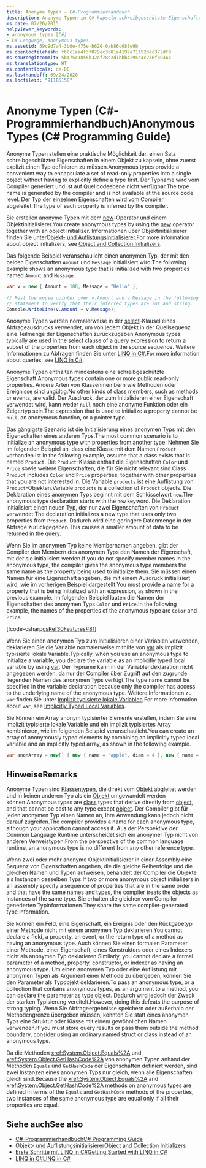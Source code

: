 ```yaml
---
title: Anonyme Typen – C#-Programmierhandbuch
description: Anonyme Typen in C# kapseln schreibgeschützte Eigenschaften in einem Objekt, ohne dass explizit ein Typ definiert werden muss. Der Compiler generiert einen Namen.
ms.date: 07/20/2015
helpviewer_keywords:
- anonymous types [C#]
- C# Language, anonymous types
ms.assetid: 59c9d7a4-3b0e-475e-b620-0ab86c088e9b
ms.openlocfilehash: f60c1ea4f3f029ec3b81a4197a711523ec372df9
ms.sourcegitcommit: 5b475c1855b32cf78d2d1bbb4295e4c236f39464
ms.translationtype: HT
ms.contentlocale: de-DE
ms.lasthandoff: 09/24/2020
ms.locfileid: "91186158"
---
```

# <a name="anonymous-types-c-programming-guide"></a><span data-ttu-id="acf70-104">Anonyme Typen (C#-Programmierhandbuch)</span><span class="sxs-lookup"><span data-stu-id="acf70-104">Anonymous Types (C# Programming Guide)</span></span>

<span data-ttu-id="acf70-105">Anonyme Typen stellen eine praktische Möglichkeit dar, einen Satz schreibgeschützter Eigenschaften in einem Objekt zu kapseln, ohne zuerst explizit einen Typ definieren zu müssen.</span><span class="sxs-lookup"><span data-stu-id="acf70-105">Anonymous types provide a convenient way to encapsulate a set of read-only properties into a single object without having to explicitly define a type first.</span></span> <span data-ttu-id="acf70-106">Der Typname wird vom Compiler generiert und ist auf Quellcodeebene nicht verfügbar.</span><span class="sxs-lookup"><span data-stu-id="acf70-106">The type name is generated by the compiler and is not available at the source code level.</span></span> <span data-ttu-id="acf70-107">Der Typ der einzelnen Eigenschaften wird vom Compiler abgeleitet.</span><span class="sxs-lookup"><span data-stu-id="acf70-107">The type of each property is inferred by the compiler.</span></span>  
  
 <span data-ttu-id="acf70-108">Sie erstellen anonyme Typen mit dem [new](../../language-reference/operators/new-operator.md)-Operator und einem Objektinitialisierer.</span><span class="sxs-lookup"><span data-stu-id="acf70-108">You create anonymous types by using the [new](../../language-reference/operators/new-operator.md) operator together with an object initializer.</span></span> <span data-ttu-id="acf70-109">Informationen über Objektinitialisierer finden Sie unter[Objekt- und Auflistungsinitialisierer](./object-and-collection-initializers.md).</span><span class="sxs-lookup"><span data-stu-id="acf70-109">For more information about object initializers, see [Object and Collection Initializers](./object-and-collection-initializers.md).</span></span>  
  
 <span data-ttu-id="acf70-110">Das folgende Beispiel veranschaulicht einen anonymen Typ, der mit den beiden Eigenschaften `Amount` und `Message` initialisiert wird.</span><span class="sxs-lookup"><span data-stu-id="acf70-110">The following example shows an anonymous type that is initialized with two properties named `Amount` and `Message`.</span></span>  
  
```csharp  
var v = new { Amount = 108, Message = "Hello" };  
  
// Rest the mouse pointer over v.Amount and v.Message in the following  
// statement to verify that their inferred types are int and string.  
Console.WriteLine(v.Amount + v.Message);  
```  
  
 <span data-ttu-id="acf70-111">Anonyme Typen werden normalerweise in der [select](../../language-reference/keywords/select-clause.md)-Klausel eines Abfrageausdrucks verwendet, um von jedem Objekt in der Quellsequenz eine Teilmenge der Eigenschaften zurückzugeben.</span><span class="sxs-lookup"><span data-stu-id="acf70-111">Anonymous types typically are used in the [select](../../language-reference/keywords/select-clause.md) clause of a query expression to return a subset of the properties from each object in the source sequence.</span></span> <span data-ttu-id="acf70-112">Weitere Informationen zu Abfragen finden Sie unter [LINQ in C#](../../linq/index.md).</span><span class="sxs-lookup"><span data-stu-id="acf70-112">For more information about queries, see [LINQ in C#](../../linq/index.md).</span></span>  
  
 <span data-ttu-id="acf70-113">Anonyme Typen enthalten mindestens eine schreibgeschützte Eigenschaft.</span><span class="sxs-lookup"><span data-stu-id="acf70-113">Anonymous types contain one or more public read-only properties.</span></span> <span data-ttu-id="acf70-114">Andere Arten von Klassenmembern wie Methoden oder Ereignisse sind ungültig.</span><span class="sxs-lookup"><span data-stu-id="acf70-114">No other kinds of class members, such as methods or events, are valid.</span></span> <span data-ttu-id="acf70-115">Der Ausdruck, der zum Initialisieren einer Eigenschaft verwendet wird, kann weder `null` noch eine anonyme Funktion oder ein Zeigertyp sein.</span><span class="sxs-lookup"><span data-stu-id="acf70-115">The expression that is used to initialize a property cannot be `null`, an anonymous function, or a pointer type.</span></span>  
  
 <span data-ttu-id="acf70-116">Das gängigste Szenario ist die Initialisierung eines anonymen Typs mit den Eigenschaften eines anderen Typs.</span><span class="sxs-lookup"><span data-stu-id="acf70-116">The most common scenario is to initialize an anonymous type with properties from another type.</span></span> <span data-ttu-id="acf70-117">Nehmen Sie im folgenden Beispiel an, dass eine Klasse mit dem Namen `Product` vorhanden ist.</span><span class="sxs-lookup"><span data-stu-id="acf70-117">In the following example, assume that a class exists that is named `Product`.</span></span> <span data-ttu-id="acf70-118">Die `Product`-Klasse enthält die Eigenschaften `Color` und `Price` sowie weitere Eigenschaften, die für Sie nicht relevant sind.</span><span class="sxs-lookup"><span data-stu-id="acf70-118">Class `Product` includes `Color` and `Price` properties, together with other properties that you are not interested in.</span></span> <span data-ttu-id="acf70-119">Die Variable `products` ist eine Auflistung von `Product`-Objekten.</span><span class="sxs-lookup"><span data-stu-id="acf70-119">Variable `products` is a collection of `Product` objects.</span></span> <span data-ttu-id="acf70-120">Die Deklaration eines anonymen Typs beginnt mit dem Schlüsselwort `new`.</span><span class="sxs-lookup"><span data-stu-id="acf70-120">The anonymous type declaration starts with the `new` keyword.</span></span> <span data-ttu-id="acf70-121">Die Deklaration initialisiert einen neuen Typ, der nur zwei Eigenschaften von `Product` verwendet.</span><span class="sxs-lookup"><span data-stu-id="acf70-121">The declaration initializes a new type that uses only two properties from `Product`.</span></span> <span data-ttu-id="acf70-122">Dadurch wird eine geringere Datenmenge in der Abfrage zurückgegeben.</span><span class="sxs-lookup"><span data-stu-id="acf70-122">This causes a smaller amount of data to be returned in the query.</span></span>  
  
 <span data-ttu-id="acf70-123">Wenn Sie im anonymen Typ keine Membernamen angeben, gibt der Compiler den Membern des anonymen Typs den Namen der Eigenschaft, mit der sie initialisiert werden.</span><span class="sxs-lookup"><span data-stu-id="acf70-123">If you do not specify member names in the anonymous type, the compiler gives the anonymous type members the same name as the property being used to initialize them.</span></span> <span data-ttu-id="acf70-124">Sie müssen einen Namen für eine Eigenschaft angeben, die mit einem Ausdruck initialisiert wird, wie im vorherigen Beispiel dargestellt.</span><span class="sxs-lookup"><span data-stu-id="acf70-124">You must provide a name for a property that is being initialized with an expression, as shown in the previous example.</span></span> <span data-ttu-id="acf70-125">Im folgenden Beispiel lauten die Namen der Eigenschaften des anonymen Typs `Color` und `Price`.</span><span class="sxs-lookup"><span data-stu-id="acf70-125">In the following example, the names of the properties of the anonymous type are `Color` and `Price`.</span></span>  
  
 [!code-csharp[csRef30Features#81](~/samples/snippets/csharp/VS_Snippets_VBCSharp/csRef30Features/CS/csref30.cs#81)]  
  
 <span data-ttu-id="acf70-126">Wenn Sie einen anonymen Typ zum Initialisieren einer Variablen verwenden, deklarieren Sie die Variable normalerweise mithilfe von [var](../../language-reference/keywords/var.md) als implizit typisierte lokale Variable.</span><span class="sxs-lookup"><span data-stu-id="acf70-126">Typically, when you use an anonymous type to initialize a variable, you declare the variable as an implicitly typed local variable by using [var](../../language-reference/keywords/var.md).</span></span> <span data-ttu-id="acf70-127">Der Typname kann in der Variablendeklaration nicht angegeben werden, da nur der Compiler über Zugriff auf den zugrunde liegenden Namen des anonymen Typs verfügt.</span><span class="sxs-lookup"><span data-stu-id="acf70-127">The type name cannot be specified in the variable declaration because only the compiler has access to the underlying name of the anonymous type.</span></span> <span data-ttu-id="acf70-128">Weitere Informationen zu `var` finden Sie unter [Implizit typisierte lokale Variablen](./implicitly-typed-local-variables.md).</span><span class="sxs-lookup"><span data-stu-id="acf70-128">For more information about `var`, see [Implicitly Typed Local Variables](./implicitly-typed-local-variables.md).</span></span>  
  
 <span data-ttu-id="acf70-129">Sie können ein Array anonym typisierter Elemente erstellen, indem Sie eine implizit typisierte lokale Variable und ein implizit typisiertes Array kombinieren, wie im folgenden Beispiel veranschaulicht.</span><span class="sxs-lookup"><span data-stu-id="acf70-129">You can create an array of anonymously typed elements by combining an implicitly typed local variable and an implicitly typed array, as shown in the following example.</span></span>  
  
```csharp  
var anonArray = new[] { new { name = "apple", diam = 4 }, new { name = "grape", diam = 1 }};  
```  
  
## <a name="remarks"></a><span data-ttu-id="acf70-130">Hinweise</span><span class="sxs-lookup"><span data-stu-id="acf70-130">Remarks</span></span>  

 <span data-ttu-id="acf70-131">Anonyme Typen sind [Klassentypen](../../language-reference/keywords/class.md), die direkt vom [Objekt](../../language-reference/builtin-types/reference-types.md) abgleitet werden und in keinen anderen Typ als ein [Objekt](../../language-reference/builtin-types/reference-types.md) umgewandelt werden können.</span><span class="sxs-lookup"><span data-stu-id="acf70-131">Anonymous types are [class](../../language-reference/keywords/class.md) types that derive directly from [object](../../language-reference/builtin-types/reference-types.md), and that cannot be cast to any type except [object](../../language-reference/builtin-types/reference-types.md).</span></span> <span data-ttu-id="acf70-132">Der Compiler gibt für jeden anonymen Typ einen Namen an, Ihre Anwendung kann jedoch nicht darauf zugreifen.</span><span class="sxs-lookup"><span data-stu-id="acf70-132">The compiler provides a name for each anonymous type, although your application cannot access it.</span></span> <span data-ttu-id="acf70-133">Aus der Perspektive der Common Language Runtime unterscheidet sich ein anonymer Typ nicht von anderen Verweistypen.</span><span class="sxs-lookup"><span data-stu-id="acf70-133">From the perspective of the common language runtime, an anonymous type is no different from any other reference type.</span></span>  
  
 <span data-ttu-id="acf70-134">Wenn zwei oder mehr anonyme Objektinitialisierer in einer Assembly eine Sequenz von Eigenschaften angeben, die die gleiche Reihenfolge und die gleichen Namen und Typen aufweisen, behandelt der Compiler die Objekte als Instanzen desselben Typs.</span><span class="sxs-lookup"><span data-stu-id="acf70-134">If two or more anonymous object initializers in an assembly specify a sequence of properties that are in the same order and that have the same names and types, the compiler treats the objects as instances of the same type.</span></span> <span data-ttu-id="acf70-135">Sie erhalten die gleichen vom Compiler generierten Typinformationen.</span><span class="sxs-lookup"><span data-stu-id="acf70-135">They share the same compiler-generated type information.</span></span>  
  
 <span data-ttu-id="acf70-136">Sie können ein Feld, eine Eigenschaft, ein Ereignis oder den Rückgabetyp einer Methode nicht mit einem anonymen Typ deklarieren.</span><span class="sxs-lookup"><span data-stu-id="acf70-136">You cannot declare a field, a property, an event, or the return type of a method as having an anonymous type.</span></span> <span data-ttu-id="acf70-137">Auch können Sie einen formalen Parameter einer Methode, einer Eigenschaft, eines Konstruktors oder eines Indexers nicht als anonymen Typ deklarieren.</span><span class="sxs-lookup"><span data-stu-id="acf70-137">Similarly, you cannot declare a formal parameter of a method, property, constructor, or indexer as having an anonymous type.</span></span> <span data-ttu-id="acf70-138">Um einen anonymen Typ oder eine Auflistung mit anonymen Typen als Argument einer Methode zu übergeben, können Sie den Parameter als Typobjekt deklarieren.</span><span class="sxs-lookup"><span data-stu-id="acf70-138">To pass an anonymous type, or a collection that contains anonymous types, as an argument to a method, you can declare the parameter as type object.</span></span> <span data-ttu-id="acf70-139">Dadurch wird jedoch der Zweck der starken Typisierung vereitelt.</span><span class="sxs-lookup"><span data-stu-id="acf70-139">However, doing this defeats the purpose of strong typing.</span></span> <span data-ttu-id="acf70-140">Wenn Sie Abfrageergebnisse speichern oder außerhalb der Methodengrenze übergeben müssen, könnten Sie statt eines anonymen Typs eine Struktur oder Klasse mit einem gewöhnlichen Namen verwenden.</span><span class="sxs-lookup"><span data-stu-id="acf70-140">If you must store query results or pass them outside the method boundary, consider using an ordinary named struct or class instead of an anonymous type.</span></span>  
  
 <span data-ttu-id="acf70-141">Da die Methoden <xref:System.Object.Equals%2A> und <xref:System.Object.GetHashCode%2A> von anonymen Typen anhand der Methoden `Equals` und `GetHashCode` der Eigenschaften definiert werden, sind zwei Instanzen eines anonymen Typs nur gleich, wenn alle Eigenschaften gleich sind.</span><span class="sxs-lookup"><span data-stu-id="acf70-141">Because the <xref:System.Object.Equals%2A> and <xref:System.Object.GetHashCode%2A> methods on anonymous types are defined in terms of the `Equals` and `GetHashCode` methods of the properties, two instances of the same anonymous type are equal only if all their properties are equal.</span></span>  
  
## <a name="see-also"></a><span data-ttu-id="acf70-142">Siehe auch</span><span class="sxs-lookup"><span data-stu-id="acf70-142">See also</span></span>

- [<span data-ttu-id="acf70-143">C#-Programmierhandbuch</span><span class="sxs-lookup"><span data-stu-id="acf70-143">C# Programming Guide</span></span>](../index.md)
- [<span data-ttu-id="acf70-144">Objekt- und Auflistungsinitialisierer</span><span class="sxs-lookup"><span data-stu-id="acf70-144">Object and Collection Initializers</span></span>](./object-and-collection-initializers.md)
- [<span data-ttu-id="acf70-145">Erste Schritte mit LINQ in C#</span><span class="sxs-lookup"><span data-stu-id="acf70-145">Getting Started with LINQ in C#</span></span>](../concepts/linq/index.md)
- [<span data-ttu-id="acf70-146">LINQ in C#</span><span class="sxs-lookup"><span data-stu-id="acf70-146">LINQ in C#</span></span>](../../linq/index.md)
